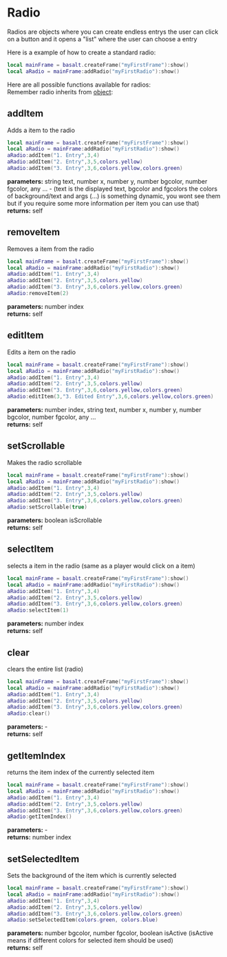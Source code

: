 # Radio

Radios are objects where you can create endless entrys the user can click on a button and it opens a "list" where the user can choose a entry

Here is a example of how to create a standard radio:

````lua
local mainFrame = basalt.createFrame("myFirstFrame"):show()
local aRadio = mainFrame:addRadio("myFirstRadio"):show()
````

Here are all possible functions available for radios: <br>
Remember radio inherits from [object](/objects/Object):

## addItem
Adds a item to the radio

````lua
local mainFrame = basalt.createFrame("myFirstFrame"):show()
local aRadio = mainFrame:addRadio("myFirstRadio"):show()
aRadio:addItem("1. Entry",3,4)
aRadio:addItem("2. Entry",3,5,colors.yellow)
aRadio:addItem("3. Entry",3,6,colors.yellow,colors.green)
````
**parameters:** string text, number x, number y, number bgcolor, number fgcolor, any ... - (text is the displayed text, bgcolor and fgcolors the colors of background/text and args (...) is something dynamic, you wont see them but if you require some more information per item you can use that)<br>
**returns:** self<br>

## removeItem
Removes a item from the radio

````lua
local mainFrame = basalt.createFrame("myFirstFrame"):show()
local aRadio = mainFrame:addRadio("myFirstRadio"):show()
aRadio:addItem("1. Entry",3,4)
aRadio:addItem("2. Entry",3,5,colors.yellow)
aRadio:addItem("3. Entry",3,6,colors.yellow,colors.green)
aRadio:removeItem(2)
````
**parameters:** number index<br>
**returns:** self<br>

## editItem
Edits a item on the radio

````lua
local mainFrame = basalt.createFrame("myFirstFrame"):show()
local aRadio = mainFrame:addRadio("myFirstRadio"):show()
aRadio:addItem("1. Entry",3,4)
aRadio:addItem("2. Entry",3,5,colors.yellow)
aRadio:addItem("3. Entry",3,6,colors.yellow,colors.green)
aRadio:editItem(3,"3. Edited Entry",3,6,colors.yellow,colors.green)
````
**parameters:** number index, string text, number x, number y, number bgcolor, number fgcolor, any ...<br>
**returns:** self<br>

## setScrollable
Makes the radio scrollable

````lua
local mainFrame = basalt.createFrame("myFirstFrame"):show()
local aRadio = mainFrame:addRadio("myFirstRadio"):show()
aRadio:addItem("1. Entry",3,4)
aRadio:addItem("2. Entry",3,5,colors.yellow)
aRadio:addItem("3. Entry",3,6,colors.yellow,colors.green)
aRadio:setScrollable(true)
````
**parameters:** boolean isScrollable<br>
**returns:** self<br>

## selectItem
selects a item in the radio (same as a player would click on a item)

````lua
local mainFrame = basalt.createFrame("myFirstFrame"):show()
local aRadio = mainFrame:addRadio("myFirstRadio"):show()
aRadio:addItem("1. Entry",3,4)
aRadio:addItem("2. Entry",3,5,colors.yellow)
aRadio:addItem("3. Entry",3,6,colors.yellow,colors.green)
aRadio:selectItem(1)
````
**parameters:** number index<br>
**returns:** self<br>

## clear
clears the entire list (radio)

````lua
local mainFrame = basalt.createFrame("myFirstFrame"):show()
local aRadio = mainFrame:addRadio("myFirstRadio"):show()
aRadio:addItem("1. Entry",3,4)
aRadio:addItem("2. Entry",3,5,colors.yellow)
aRadio:addItem("3. Entry",3,6,colors.yellow,colors.green)
aRadio:clear()
````
**parameters:** -<br>
**returns:** self<br>

## getItemIndex
returns the item index of the currently selected item

````lua
local mainFrame = basalt.createFrame("myFirstFrame"):show()
local aRadio = mainFrame:addRadio("myFirstRadio"):show()
aRadio:addItem("1. Entry",3,4)
aRadio:addItem("2. Entry",3,5,colors.yellow)
aRadio:addItem("3. Entry",3,6,colors.yellow,colors.green)
aRadio:getItemIndex()
````
**parameters:** -<br>
**returns:** number index<br>

## setSelectedItem
Sets the background of the item which is currently selected

````lua
local mainFrame = basalt.createFrame("myFirstFrame"):show()
local aRadio = mainFrame:addRadio("myFirstRadio"):show()
aRadio:addItem("1. Entry",3,4)
aRadio:addItem("2. Entry",3,5,colors.yellow)
aRadio:addItem("3. Entry",3,6,colors.yellow,colors.green)
aRadio:setSelectedItem(colors.green, colors.blue)
````
**parameters:** number bgcolor, number fgcolor, boolean isActive (isActive means if different colors for selected item should be used)<br>
**returns:** self<br>